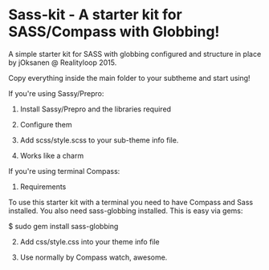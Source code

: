 # Sass-kit - A starter kit for SASS/Compass with Globbing!

A simple starter kit for SASS with globbing configured and structure in place
by jOksanen @ Realityloop 2015.

Copy everything inside the main folder to your subtheme and start using!


If you're using Sassy/Prepro:

  1. Install Sassy/Prepro and the libraries required

  2. Configure them

  3. Add scss/style.scss to your sub-theme info file.

  4. Works like a charm


If you're using terminal Compass:

  1. Requirements

  To use this starter kit with a terminal you need to have Compass and Sass
  installed. You also need sass-globbing installed. This is easy via gems:

   $ sudo gem install sass-globbing

  2. Add css/style.css into your theme info file

  3. Use normally by Compass watch, awesome.

